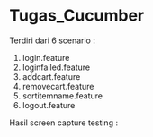 # Tugas_Cucumber
Terdiri dari 6 scenario :
 1. login.feature
 2. loginfailed.feature
 3. addcart.feature
 4. removecart.feature
 5. sortitemname.feature
 6. logout.feature

Hasil screen capture testing :
